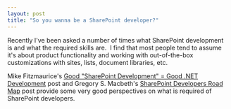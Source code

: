 ```yaml
---
layout: post
title: "So you wanna be a SharePoint developer?"
---
```


<p>Recently I've been asked a number of times what SharePoint development is and what the required skills are.&nbsp; I find that most people tend to assume it's about product functionality and working with out-of-the-box customizations&nbsp;with sites, lists, document libraries, etc.&nbsp; </p>
<p>Mike Fitzmaurice's <a href="http://blogs.msdn.com/mikefitz/archive/2005/03/15/396176.aspx" target="_blank">Good "SharePoint Development" = Good .NET Development</a> post and Gregory S. Macbeth's <a href="http://blogs.msdn.com/gregmcb/archive/2004/10/25/247388.aspx" target="_blank">SharePoint Developers Road Map</a> post provide some very good perspectives on what is required of SharePoint developers. </p>
 
